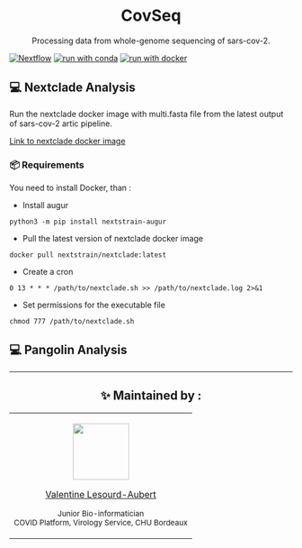 <h1 id="CovSeq" align="center">
CovSeq 
</h1>

<p id="CovSeq" align="center">
Processing data from whole-genome sequencing of sars-cov-2. 
</p>

[![Nextflow](https://img.shields.io/badge/nextflow%20DSL2-%E2%89%A521.04.0-23aa62.svg?labelColor=000000)](https://www.nextflow.io/)
[![run with conda](http://img.shields.io/badge/run%20with-conda-3EB049?labelColor=000000&logo=anaconda)](https://docs.conda.io/en/latest/)
[![run with docker](https://img.shields.io/badge/run%20with-docker-0db7ed?labelColor=000000&logo=docker)](https://www.docker.com/)


## 💻 Nextclade Analysis

Run the nextclade docker image with multi.fasta file from the latest output of sars-cov-2 artic pipeline.

[Link to nextclade docker image]("https://hub.docker.com/r/nextstrain/nextclade")
 
### 📦 Requirements

You need to install Docker, than :
   
- Install augur

``` python3 -m pip install nextstrain-augur ```

-  Pull the latest version of nextclade docker image

``` docker pull nextstrain/nextclade:latest ```

- Create a cron

``` 0 13 * * * /path/to/nextclade.sh >> /path/to/nextclade.log 2>&1 ```

- Set permissions for the executable file

``` chmod 777 /path/to/nextclade.sh ```

## 💻 Pangolin Analysis

---

<h2 id="maintenedby" align="center">
✨ Maintained by :
</h2>

<table align="center">
  <tr>
  <td align="center">
<p align="center">
  <p align="center">
    <a href="https://github.com/valentinelsra"> 
      <img src="https://avatars.githubusercontent.com/valentinelsra" width="100px;" alt=""/>
    </a> 
  </p>
  <p align="center">
    <p align="center">
      <a href="https://github.com/valentinelsra">
      Valentine Lesourd-Aubert
      </a>
    </p>
    <p align="center">
      <small>Junior Bio-informatician</small></br>
      <small>COVID Platform, Virology Service, CHU Bordeaux</small></br>
    </p>
  </p>
  </td>
  </tr>
</table>
